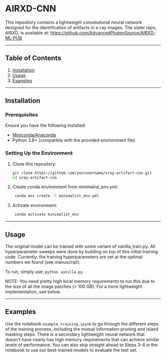 # AIRXD-CNN

This repository contains a lightweight convolutional neural network designed for the identification of artifacts in x-ray images. The sister repo, AIRXD, is available at: https://github.com/AdvancedPhotonSource/AIRXD-ML-PUB

---

## Table of Contents
1. [Installation](#installation)
2. [Usage](#usage)
3. [Examples](#examples)

---

## Installation

### Prerequisites
Ensure you have the following installed:
- [Miniconda/Anaconda](https://docs.conda.io/projects/conda/en/latest/user-guide/install/index.html)
- Python 3.8+ (compatible with the provided environment file)

### Setting Up the Environment
1. Clone this repository:
   ```bash
   git clone https://github.com/yourusername/xray-artifact-cnn.git
   cd xray-artifact-cnn

2. Create conda environment from minimalist_env.yml:
   ```bash
    conda env create -f minimalist_env.yml

3. Activate environment:
   ```bash
    conda activate minimalist_env

---

## Usage

The original model can be trained with some variant of vanilla_train.py. All hyperparameter sweeps were done by building on top of this initial training code.
Currently, the training hyperparameters are set at the optimal numbers we found (see manuscript).

To run, simply use: `python vanilla.py`.

NOTE: You need pretty high local memory requirements to run this due to the size of all the image patches (> 100 GB). For a more lightweight implementation, see below.

---

## Examples

Use the notebook `example_training.ipynb` to go through the different steps of the training process, including the mutual information pruning and island masking steps. There is a secondary lightweight neural network that doesn't have nearly has high memory requirements that can achieve similar levels of performance. You can also skip straight ahead to Steps 3-4 in the notebook to use our best-trained models to evaluate the test set.
